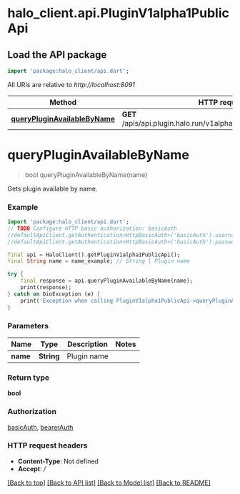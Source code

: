 # halo_client.api.PluginV1alpha1PublicApi

## Load the API package
```dart
import 'package:halo_client/api.dart';
```

All URIs are relative to *http://localhost:8091*

Method | HTTP request | Description
------------- | ------------- | -------------
[**queryPluginAvailableByName**](PluginV1alpha1PublicApi.md#querypluginavailablebyname) | **GET** /apis/api.plugin.halo.run/v1alpha1/plugins/{name}/available | 


# **queryPluginAvailableByName**
> bool queryPluginAvailableByName(name)



Gets plugin available by name.

### Example
```dart
import 'package:halo_client/api.dart';
// TODO Configure HTTP basic authorization: basicAuth
//defaultApiClient.getAuthentication<HttpBasicAuth>('basicAuth').username = 'YOUR_USERNAME'
//defaultApiClient.getAuthentication<HttpBasicAuth>('basicAuth').password = 'YOUR_PASSWORD';

final api = HaloClient().getPluginV1alpha1PublicApi();
final String name = name_example; // String | Plugin name

try {
    final response = api.queryPluginAvailableByName(name);
    print(response);
} catch on DioException (e) {
    print('Exception when calling PluginV1alpha1PublicApi->queryPluginAvailableByName: $e\n');
}
```

### Parameters

Name | Type | Description  | Notes
------------- | ------------- | ------------- | -------------
 **name** | **String**| Plugin name | 

### Return type

**bool**

### Authorization

[basicAuth](../README.md#basicAuth), [bearerAuth](../README.md#bearerAuth)

### HTTP request headers

 - **Content-Type**: Not defined
 - **Accept**: */*

[[Back to top]](#) [[Back to API list]](../README.md#documentation-for-api-endpoints) [[Back to Model list]](../README.md#documentation-for-models) [[Back to README]](../README.md)

